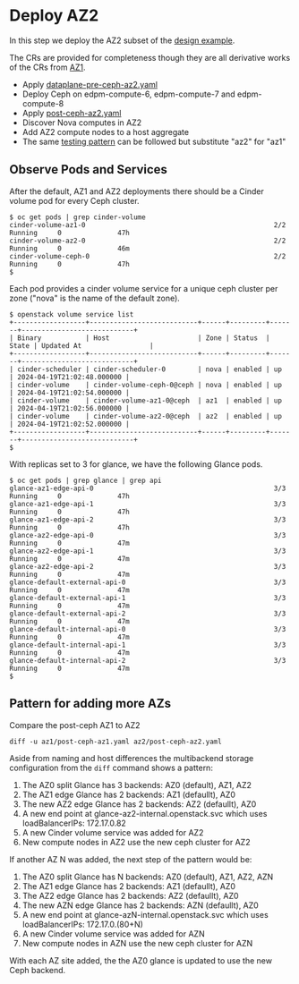 # Deploy AZ2

In this step we deploy the AZ2 subset of
the [design example](../design.md).

The CRs are provided for completeness though they are all derivative
works of the CRs from [AZ1](../az1).

- Apply [dataplane-pre-ceph-az2.yaml](dataplane-pre-ceph-az2.yaml)
- Deploy Ceph on edpm-compute-6, edpm-compute-7 and edpm-compute-8
- Apply [post-ceph-az2.yaml](post-ceph-az2.yaml)
- Discover Nova computes in AZ2
- Add AZ2 compute nodes to a host aggregate
- The same [testing pattern](../az1/testing.md) can be followed but
  substitute "az2" for "az1"

## Observe Pods and Services

After the default, AZ1 and AZ2 deployments there should be a Cinder
volume pod for every Ceph cluster.
```
$ oc get pods | grep cinder-volume
cinder-volume-az1-0                                               2/2     Running     0              47h
cinder-volume-az2-0                                               2/2     Running     0              46m
cinder-volume-ceph-0                                              2/2     Running     0              47h
$
```
Each pod provides a cinder volume service for a unique ceph cluster
per zone ("nova" is the name of the default zone).
```
$ openstack volume service list
+------------------+---------------------------+------+---------+-------+----------------------------+
| Binary           | Host                      | Zone | Status  | State | Updated At                 |
+------------------+---------------------------+------+---------+-------+----------------------------+
| cinder-scheduler | cinder-scheduler-0        | nova | enabled | up    | 2024-04-19T21:02:48.000000 |
| cinder-volume    | cinder-volume-ceph-0@ceph | nova | enabled | up    | 2024-04-19T21:02:54.000000 |
| cinder-volume    | cinder-volume-az1-0@ceph  | az1  | enabled | up    | 2024-04-19T21:02:56.000000 |
| cinder-volume    | cinder-volume-az2-0@ceph  | az2  | enabled | up    | 2024-04-19T21:02:52.000000 |
+------------------+---------------------------+------+---------+-------+----------------------------+
$
```

With replicas set to 3 for glance, we have the following Glance pods.
```
$ oc get pods | grep glance | grep api
glance-az1-edge-api-0                                             3/3     Running     0              47h
glance-az1-edge-api-1                                             3/3     Running     0              47h
glance-az1-edge-api-2                                             3/3     Running     0              47h
glance-az2-edge-api-0                                             3/3     Running     0              47m
glance-az2-edge-api-1                                             3/3     Running     0              47m
glance-az2-edge-api-2                                             3/3     Running     0              47m
glance-default-external-api-0                                     3/3     Running     0              47m
glance-default-external-api-1                                     3/3     Running     0              47m
glance-default-external-api-2                                     3/3     Running     0              47m
glance-default-internal-api-0                                     3/3     Running     0              47m
glance-default-internal-api-1                                     3/3     Running     0              47m
glance-default-internal-api-2                                     3/3     Running     0              47m
$
```

## Pattern for adding more AZs

Compare the post-ceph AZ1 to AZ2
```
diff -u az1/post-ceph-az1.yaml az2/post-ceph-az2.yaml
```
Aside from naming and host differences the multibackend storage
configuration from the `diff` command shows a pattern:

1. The AZ0 split Glance has 3 backends: AZ0 (default), AZ1, AZ2
2. The AZ1 edge Glance has 2 backends: AZ1 (defaullt), AZ0
3. The new AZ2 edge Glance has 2 backends: AZ2 (defaullt), AZ0
4. A new end point at glance-az2-internal.openstack.svc
   which uses loadBalancerIPs: 172.17.0.82
5. A new Cinder volume service was added for AZ2
6. New compute nodes in AZ2 use the new ceph cluster for AZ2

If another AZ N was added, the next step of the pattern would be:

1. The AZ0 split Glance has N backends: AZ0 (default), AZ1, AZ2, AZN
2. The AZ1 edge Glance has 2 backends: AZ1 (defaullt), AZ0
3. The AZ2 edge Glance has 2 backends: AZ2 (defaullt), AZ0
4. The new AZN edge Glance has 2 backends: AZN (defaullt), AZ0
5. A new end point at glance-azN-internal.openstack.svc
   which uses loadBalancerIPs: 172.17.0.(80+N)
6. A new Cinder volume service was added for AZN
7. New compute nodes in AZN use the new ceph cluster for AZN

With each AZ site added, the the AZ0 glance is updated to use the new Ceph backend.
